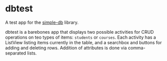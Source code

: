 # dbtest
A test app for the [simple-db](https://github.com/Shalvah/simple-db) library.

dbtest is a barebones app that displays two possible activities for CRUD operations on teo types of items: `students` or `courses`. Each activity has a ListView listing items currently in the table, and a searchbox and buttons for adding and deleting rows. Addition of attributes is done via comma-separated lists.
